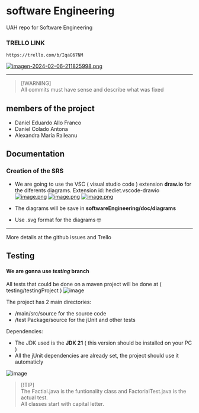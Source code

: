 # software Engineering
UAH repo for Software Engineering 
### TRELLO LINK
```
https://trello.com/b/IqaG67NM
```
[![imagen-2024-02-06-211825998.png](https://i.postimg.cc/Ls5WMtsb/imagen-2024-02-06-211825998.png)](https://postimg.cc/FftpyJ3y)
___

> [!WARNING]\
> All commits must have sense and describe what was fixed

## members of the project
- Daniel Eduardo Allo Franco
- Daniel Colado Antona
- Alexandra María Raileanu

## Documentation

### Creation of the SRS
- We are going to use the VSC ( visual studio code ) extension **draw.io** for the diferents diagrams. Extension id: hediet.vscode-drawio<br>
 [![image.png](https://i.postimg.cc/nh18NRQZ/image.png)](https://postimg.cc/4YnF915F)
[![image.png](https://i.postimg.cc/SRvyHZXD/image.png)](https://postimg.cc/kRW3bvvb)
[![image.png](https://i.postimg.cc/c1jdcbfb/image.png)](https://postimg.cc/K4PXGQqP)
 
- The diagrams will be save in **softwareEngineering/doc/diagrams**
- Use .svg format for the diagrams 🤓
___
More details at the github issues and Trello

## Testing
#### We are gonna use *testing* branch
All tests that could be done on a maven project will be done at ( testing/testingProject )
![image](https://github.com/DanielColado/softwareEngineering/assets/150476751/47356112-a66d-48ba-b180-381b3b8b6e54)

The project has 2 main directories:
- /main/src/source for the source code
- /test Package/source for the jUnit and other tests

Dependencies:
- The JDK used is the  **JDK 21** ( this version should be installed on your PC )
- All the jUnit dependencies are already set, the project should use it automaticly

![image](https://github.com/DanielColado/softwareEngineering/assets/150476751/8f9c0873-21cf-4c8c-bccc-12e30991383f)

> [!TIP]\
> The Factial.java is the funtionality class and FactorialTest.java is the actual test. <br>
> All classes start with capital letter.
